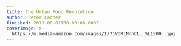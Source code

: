 ```yaml
---
title: The Urban Food Revolution
author: Peter Ladner
finished: 2013-08-01T00:00:00.000Z
coverImage: >-
  https://m.media-amazon.com/images/I/71VdRjNnnCL._SL1500_.jpg
---
```

